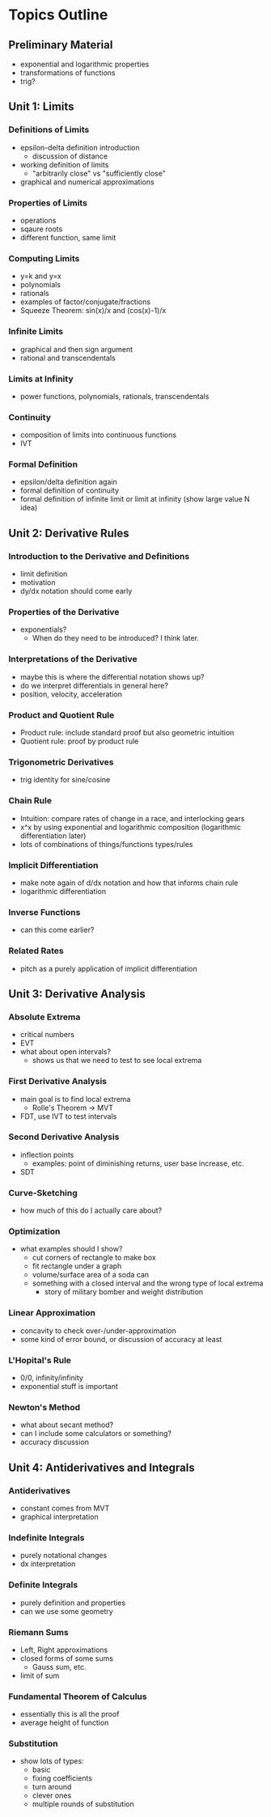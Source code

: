 # Topics Outline

## Preliminary Material

- exponential and logarithmic properties
- transformations of functions
- trig?

## Unit 1: Limits

### Definitions of Limits

- epsilon-delta definition introduction
  - discussion of distance
- working definition of limits
  - "arbitrarily close" vs "sufficiently close"
- graphical and numerical approximations

### Properties of Limits

- operations
- sqaure roots
- different function, same limit

### Computing Limits

- y=k and y=x
- polynomials
- rationals
- examples of factor/conjugate/fractions
- Squeeze Theorem: sin(x)/x and (cos(x)-1)/x

### Infinite Limits

- graphical and then sign argument
- rational and transcendentals

### Limits at Infinity

- power functions, polynomials, rationals, transcendentals

### Continuity

- composition of limits into continuous functions
- IVT

### Formal Definition

- epsilon/delta definition again
- formal definition of continuity
- formal definition of infinite limit or limit at infinity (show large value N idea)

## Unit 2: Derivative Rules

### Introduction to the Derivative and Definitions

- limit definition
- motivation
- dy/dx notation should come early

### Properties of the Derivative

- exponentials?
  - When do they need to be introduced? I think later.

### Interpretations of the Derivative

- maybe this is where the differential notation shows up?
- do we interpret differentials in general here?
- position, velocity, acceleration

### Product and Quotient Rule

- Product rule: include standard proof but also geometric intuition
- Quotient rule: proof by product rule

### Trigonometric Derivatives

- trig identity for sine/cosine

### Chain Rule

- Intuition: compare rates of change in a race, and interlocking gears
- x^x by using exponential and logarithmic composition (logarithmic differentiation later)
- lots of combinations of things/functions types/rules

### Implicit Differentiation

- make note again of d/dx notation and how that informs chain rule
- logarithmic differentiation

### Inverse Functions

- can this come earlier?

### Related Rates

- pitch as a purely application of implicit differentiation

## Unit 3: Derivative Analysis

### Absolute Extrema

- critical numbers
- EVT
- what about open intervals?
  - shows us that we need to test to see local extrema

### First Derivative Analysis

- main goal is to find local extrema
  - Rolle's Theorem -> MVT
- FDT, use IVT to test intervals

### Second Derivative Analysis

- inflection points
  - examples: point of diminishing returns, user base increase, etc.
- SDT

### Curve-Sketching

- how much of this do I actually care about?

### Optimization

- what examples should I show?
  - cut corners of rectangle to make box
  - fit rectangle under a graph
  - volume/surface area of a soda can
  - something with a closed interval and the wrong type of local extrema
    - story of military bomber and weight distribution

### Linear Approximation

- concavity to check over-/under-approximation
- some kind of error bound, or discussion of accuracy at least

### L'Hopital's Rule

- 0/0, infinity/infinity
- exponential stuff is important

### Newton's Method

- what about secant method?
- can I include some calculators or something?
- accuracy discussion

## Unit 4: Antiderivatives and Integrals

### Antiderivatives

- constant comes from MVT
- graphical interpretation

### Indefinite Integrals

- purely notational changes
- dx interpretation

### Definite Integrals

- purely definition and properties
- can we use some geometry

### Riemann Sums

- Left, Right approximations
- closed forms of some sums
  - Gauss sum, etc.
- limit of sum

### Fundamental Theorem of Calculus

- essentially this is all the proof
- average height of function

### Substitution

- show lots of types:
  - basic
  - fixing coefficients
  - turn around
  - clever ones
  - multiple rounds of substitution
